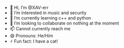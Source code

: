 - 👋 Hi, I’m @XAV-err
- 👀 I’m interested in music and security
- 🌱 I’m currently learning c++ and python
- 💞️ I’m looking to collaborate on nothing at the moment
- 📫 Cannot currently reach me 
- 😄 Pronouns: He/Him
- ⚡ Fun fact: I have a cat!

<!---
XAV-err/XAV-err is a ✨ special ✨ repository because its `README.md` (this file) appears on your GitHub profile.
You can click the Preview link to take a look at your changes.
--->
